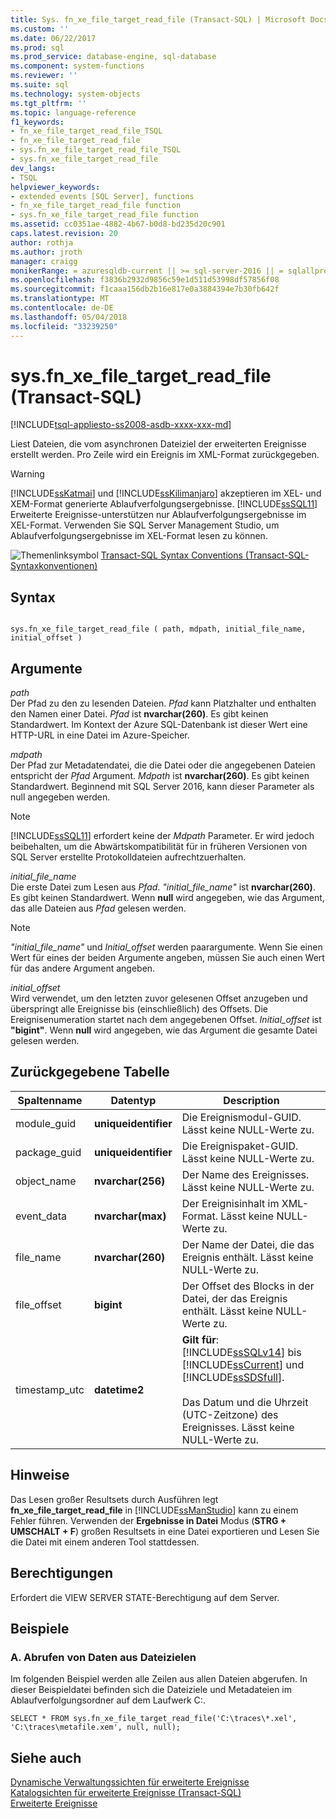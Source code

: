 ```yaml
---
title: Sys. fn_xe_file_target_read_file (Transact-SQL) | Microsoft Docs
ms.custom: ''
ms.date: 06/22/2017
ms.prod: sql
ms.prod_service: database-engine, sql-database
ms.component: system-functions
ms.reviewer: ''
ms.suite: sql
ms.technology: system-objects
ms.tgt_pltfrm: ''
ms.topic: language-reference
f1_keywords:
- fn_xe_file_target_read_file_TSQL
- fn_xe_file_target_read_file
- sys.fn_xe_file_target_read_file_TSQL
- sys.fn_xe_file_target_read_file
dev_langs:
- TSQL
helpviewer_keywords:
- extended events [SQL Server], functions
- fn_xe_file_target_read_file function
- sys.fn_xe_file_target_read_file function
ms.assetid: cc0351ae-4882-4b67-b0d8-bd235d20c901
caps.latest.revision: 20
author: rothja
ms.author: jroth
manager: craigg
monikerRange: = azuresqldb-current || >= sql-server-2016 || = sqlallproducts-allversions
ms.openlocfilehash: f3836b2932d9856c59e1d511d53998df57856f08
ms.sourcegitcommit: f1caaa156db2b16e817e0a3884394e7b30fb642f
ms.translationtype: MT
ms.contentlocale: de-DE
ms.lasthandoff: 05/04/2018
ms.locfileid: "33239250"
---
```

# <a name="sysfnxefiletargetreadfile-transact-sql"></a>sys.fn_xe_file_target_read_file (Transact-SQL)
[!INCLUDE[tsql-appliesto-ss2008-asdb-xxxx-xxx-md](../../includes/tsql-appliesto-ss2008-asdb-xxxx-xxx-md.md)]

  Liest Dateien, die vom asynchronen Dateiziel der erweiterten Ereignisse erstellt werden. Pro Zeile wird ein Ereignis im XML-Format zurückgegeben.  
  
> [!WARNING]  
>  [!INCLUDE[ssKatmai](../../includes/sskatmai-md.md)] und [!INCLUDE[ssKilimanjaro](../../includes/sskilimanjaro-md.md)] akzeptieren im XEL- und XEM-Format generierte Ablaufverfolgungsergebnisse. [!INCLUDE[ssSQL11](../../includes/sssql11-md.md)] Erweiterte Ereignisse-unterstützen nur Ablaufverfolgungsergebnisse im XEL-Format. Verwenden Sie SQL Server Management Studio, um Ablaufverfolgungsergebnisse im XEL-Format lesen zu können.    
  
 ![Themenlinksymbol](../../database-engine/configure-windows/media/topic-link.gif "Topic link icon") [Transact-SQL Syntax Conventions (Transact-SQL-Syntaxkonventionen)](../../t-sql/language-elements/transact-sql-syntax-conventions-transact-sql.md)  
  
## <a name="syntax"></a>Syntax  
  
```  
  
sys.fn_xe_file_target_read_file ( path, mdpath, initial_file_name, initial_offset )  
```  
  
## <a name="arguments"></a>Argumente  
 *path*  
 Der Pfad zu den zu lesenden Dateien. *Pfad* kann Platzhalter und enthalten den Namen einer Datei. *Pfad* ist **nvarchar(260)**. Es gibt keinen Standardwert. Im Kontext der Azure SQL-Datenbank ist dieser Wert eine HTTP-URL in eine Datei im Azure-Speicher.
  
 *mdpath*  
 Der Pfad zur Metadatendatei, die die Datei oder die angegebenen Dateien entspricht der *Pfad* Argument. *Mdpath* ist **nvarchar(260)**. Es gibt keinen Standardwert. Beginnend mit SQL Server 2016, kann dieser Parameter als null angegeben werden.
  
> [!NOTE]  
>  [!INCLUDE[ssSQL11](../../includes/sssql11-md.md)] erfordert keine der *Mdpath* Parameter. Er wird jedoch beibehalten, um die Abwärtskompatibilität für in früheren Versionen von SQL Server erstellte Protokolldateien aufrechtzuerhalten.  
  
 *initial_file_name*  
 Die erste Datei zum Lesen aus *Pfad*. *"initial_file_name"* ist **nvarchar(260)**. Es gibt keinen Standardwert. Wenn **null** wird angegeben, wie das Argument, das alle Dateien aus *Pfad* gelesen werden.  
  
> [!NOTE]  
>  *"initial_file_name"* und *Initial_offset* werden paarargumente. Wenn Sie einen Wert für eines der beiden Argumente angeben, müssen Sie auch einen Wert für das andere Argument angeben.  
  
 *initial_offset*  
 Wird verwendet, um den letzten zuvor gelesenen Offset anzugeben und überspringt alle Ereignisse bis (einschließlich) des Offsets. Die Ereignisenumeration startet nach dem angegebenen Offset. *Initial_offset* ist **"bigint"**. Wenn **null** wird angegeben, wie das Argument die gesamte Datei gelesen werden.  
  
## <a name="table-returned"></a>Zurückgegebene Tabelle  
  
|Spaltenname|Datentyp|Description|  
|-----------------|---------------|-----------------|  
|module_guid|**uniqueidentifier**|Die Ereignismodul-GUID. Lässt keine NULL-Werte zu.|  
|package_guid|**uniqueidentifier**|Die Ereignispaket-GUID. Lässt keine NULL-Werte zu.|  
|object_name|**nvarchar(256)**|Der Name des Ereignisses. Lässt keine NULL-Werte zu.|  
|event_data|**nvarchar(max)**|Der Ereignisinhalt im XML-Format. Lässt keine NULL-Werte zu.|  
|file_name|**nvarchar(260)**|Der Name der Datei, die das Ereignis enthält. Lässt keine NULL-Werte zu.|  
|file_offset|**bigint**|Der Offset des Blocks in der Datei, der das Ereignis enthält. Lässt keine NULL-Werte zu.|  
|timestamp_utc|**datetime2**|**Gilt für**: [!INCLUDE[ssSQLv14](../../includes/sssqlv14-md.md)] bis [!INCLUDE[ssCurrent](../../includes/sscurrent-md.md)] und [!INCLUDE[ssSDSfull](../../includes/sssdsfull-md.md)].<br /><br />Das Datum und die Uhrzeit (UTC-Zeitzone) des Ereignisses. Lässt keine NULL-Werte zu.|  

  
## <a name="remarks"></a>Hinweise  
 Das Lesen großer Resultsets durch Ausführen legt **fn_xe_file_target_read_file** in [!INCLUDE[ssManStudio](../../includes/ssmanstudio-md.md)] kann zu einem Fehler führen. Verwenden der **Ergebnisse in Datei** Modus (**STRG + UMSCHALT + F**) großen Resultsets in eine Datei exportieren und Lesen Sie die Datei mit einem anderen Tool stattdessen.  
  
## <a name="permissions"></a>Berechtigungen  
 Erfordert die VIEW SERVER STATE-Berechtigung auf dem Server.  
  
## <a name="examples"></a>Beispiele  
  
### <a name="a-retrieving-data-from-file-targets"></a>A. Abrufen von Daten aus Dateizielen  
 Im folgenden Beispiel werden alle Zeilen aus allen Dateien abgerufen. In dieser Beispieldatei befinden sich die Dateiziele und Metadateien im Ablaufverfolgungsordner auf dem Laufwerk C:\.  
  
```  
SELECT * FROM sys.fn_xe_file_target_read_file('C:\traces\*.xel', 'C:\traces\metafile.xem', null, null);  
```  
  
## <a name="see-also"></a>Siehe auch  
 [Dynamische Verwaltungssichten für erweiterte Ereignisse](../../relational-databases/system-dynamic-management-views/extended-events-dynamic-management-views.md)   
 [Katalogsichten für erweiterte Ereignisse &#40;Transact-SQL&#41;](../../relational-databases/system-catalog-views/extended-events-catalog-views-transact-sql.md)   
 [Erweiterte Ereignisse](../../relational-databases/extended-events/extended-events.md)  
  
  
